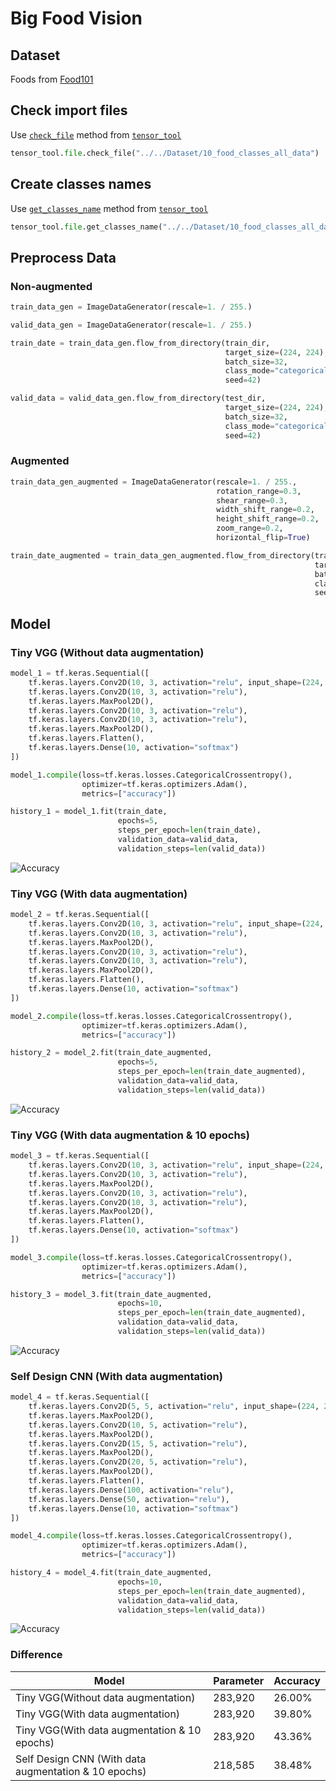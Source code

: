 # Big Food Vision

## Dataset

Foods from [Food101](https://www.kaggle.com/kmader/food41)

## Check import files

Use [`check_file`](https://github.com/UncleThree0402/LearningTensorFlow/blob/master/tensor_tool/file.py) method
from [`tensor_tool`](https://github.com/UncleThree0402/LearningTensorFlow/tree/master/tensor_tool)

```python
tensor_tool.file.check_file("../../Dataset/10_food_classes_all_data")
```

## Create classes names

Use [`get_classes_name`](https://github.com/UncleThree0402/LearningTensorFlow/blob/master/tensor_tool/file.py) method
from [`tensor_tool`](https://github.com/UncleThree0402/LearningTensorFlow/tree/master/tensor_tool)

```python
tensor_tool.file.get_classes_name("../../Dataset/10_food_classes_all_data/train")
```

## Preprocess Data

### Non-augmented

```python
train_data_gen = ImageDataGenerator(rescale=1. / 255.)

valid_data_gen = ImageDataGenerator(rescale=1. / 255.)

train_date = train_data_gen.flow_from_directory(train_dir,
                                                target_size=(224, 224),
                                                batch_size=32,
                                                class_mode="categorical",
                                                seed=42)

valid_data = valid_data_gen.flow_from_directory(test_dir,
                                                target_size=(224, 224),
                                                batch_size=32,
                                                class_mode="categorical",
                                                seed=42)
```

### Augmented

```python
train_data_gen_augmented = ImageDataGenerator(rescale=1. / 255.,
                                              rotation_range=0.3,
                                              shear_range=0.3,
                                              width_shift_range=0.2,
                                              height_shift_range=0.2,
                                              zoom_range=0.2,
                                              horizontal_flip=True)

train_date_augmented = train_data_gen_augmented.flow_from_directory(train_dir,
                                                                    target_size=(224, 224),
                                                                    batch_size=32,
                                                                    class_mode="categorical",
                                                                    seed=42)
```

## Model

### Tiny VGG (Without data augmentation)

```python
model_1 = tf.keras.Sequential([
    tf.keras.layers.Conv2D(10, 3, activation="relu", input_shape=(224, 224, 3)),
    tf.keras.layers.Conv2D(10, 3, activation="relu"),
    tf.keras.layers.MaxPool2D(),
    tf.keras.layers.Conv2D(10, 3, activation="relu"),
    tf.keras.layers.Conv2D(10, 3, activation="relu"),
    tf.keras.layers.MaxPool2D(),
    tf.keras.layers.Flatten(),
    tf.keras.layers.Dense(10, activation="softmax")
])

model_1.compile(loss=tf.keras.losses.CategoricalCrossentropy(),
                optimizer=tf.keras.optimizers.Adam(),
                metrics=["accuracy"])

history_1 = model_1.fit(train_date,
                        epochs=5,
                        steps_per_epoch=len(train_date),
                        validation_data=valid_data,
                        validation_steps=len(valid_data))
```
![Accuracy](https://github.com/UncleThree0402/LearningTensorFlow/blob/master/CVnCNN/Multiclass/Image/tiny_vgg_not_augmented.png)

### Tiny VGG (With data augmentation)

```python
model_2 = tf.keras.Sequential([
    tf.keras.layers.Conv2D(10, 3, activation="relu", input_shape=(224, 224, 3)),
    tf.keras.layers.Conv2D(10, 3, activation="relu"),
    tf.keras.layers.MaxPool2D(),
    tf.keras.layers.Conv2D(10, 3, activation="relu"),
    tf.keras.layers.Conv2D(10, 3, activation="relu"),
    tf.keras.layers.MaxPool2D(),
    tf.keras.layers.Flatten(),
    tf.keras.layers.Dense(10, activation="softmax")
])

model_2.compile(loss=tf.keras.losses.CategoricalCrossentropy(),
                optimizer=tf.keras.optimizers.Adam(),
                metrics=["accuracy"])

history_2 = model_2.fit(train_date_augmented,
                        epochs=5,
                        steps_per_epoch=len(train_date_augmented),
                        validation_data=valid_data,
                        validation_steps=len(valid_data))
```
![Accuracy](https://github.com/UncleThree0402/LearningTensorFlow/blob/master/CVnCNN/Multiclass/Image/tiny_vgg_augmented.png)

### Tiny VGG (With data augmentation & 10 epochs)

```python
model_3 = tf.keras.Sequential([
    tf.keras.layers.Conv2D(10, 3, activation="relu", input_shape=(224, 224, 3)),
    tf.keras.layers.Conv2D(10, 3, activation="relu"),
    tf.keras.layers.MaxPool2D(),
    tf.keras.layers.Conv2D(10, 3, activation="relu"),
    tf.keras.layers.Conv2D(10, 3, activation="relu"),
    tf.keras.layers.MaxPool2D(),
    tf.keras.layers.Flatten(),
    tf.keras.layers.Dense(10, activation="softmax")
])

model_3.compile(loss=tf.keras.losses.CategoricalCrossentropy(),
                optimizer=tf.keras.optimizers.Adam(),
                metrics=["accuracy"])

history_3 = model_3.fit(train_date_augmented,
                        epochs=10,
                        steps_per_epoch=len(train_date_augmented),
                        validation_data=valid_data,
                        validation_steps=len(valid_data))
```
![Accuracy](https://github.com/UncleThree0402/LearningTensorFlow/blob/master/CVnCNN/Multiclass/Image/tiny_vgg_augmented_10epochs.png)

### Self Design CNN (With data augmentation)

```python
model_4 = tf.keras.Sequential([
    tf.keras.layers.Conv2D(5, 5, activation="relu", input_shape=(224, 224, 3)),
    tf.keras.layers.MaxPool2D(),
    tf.keras.layers.Conv2D(10, 5, activation="relu"),
    tf.keras.layers.MaxPool2D(),
    tf.keras.layers.Conv2D(15, 5, activation="relu"),
    tf.keras.layers.MaxPool2D(),
    tf.keras.layers.Conv2D(20, 5, activation="relu"),
    tf.keras.layers.MaxPool2D(),
    tf.keras.layers.Flatten(),
    tf.keras.layers.Dense(100, activation="relu"),
    tf.keras.layers.Dense(50, activation="relu"),
    tf.keras.layers.Dense(10, activation="softmax")
])

model_4.compile(loss=tf.keras.losses.CategoricalCrossentropy(),
                optimizer=tf.keras.optimizers.Adam(),
                metrics=["accuracy"])

history_4 = model_4.fit(train_date_augmented,
                        epochs=10,
                        steps_per_epoch=len(train_date_augmented),
                        validation_data=valid_data,
                        validation_steps=len(valid_data))
```
![Accuracy](https://github.com/UncleThree0402/LearningTensorFlow/blob/master/CVnCNN/Multiclass/Image/self_cnn.png)

### Difference

| Model                                                 | Parameter | Accuracy |
|-------------------------------------------------------|-----------|----------|
| Tiny VGG(Without data augmentation)                   | 283,920   | 26.00%   |
| Tiny VGG(With data augmentation)                      | 283,920   | 39.80%   |
| Tiny VGG(With data augmentation & 10 epochs)          | 283,920   | 43.36%   |
| Self Design CNN (With data augmentation & 10 epochs)  | 218,585   | 38.48%   |
